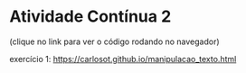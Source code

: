 # Atividade Contínua 2 

(clique no link para ver o código rodando no navegador)


exercício 1:
https://carlosot.github.io/manipulacao_texto.html
